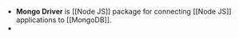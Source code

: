 - **Mongo Driver** is [[Node JS]] package for connecting [[Node JS]] applications to [[MongoDB]].
- 